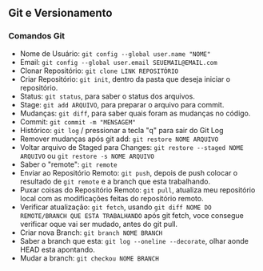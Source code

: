 ## Git e Versionamento

### Comandos Git

- Nome de Usuário: `git config --global user.name "NOME"`
- Email: `git config --global user.email SEUEMAIL@EMAIL.com`
- Clonar Repositório: `git clone LINK REPOSITÓRIO`
- Criar Repositório: `git init`, dentro da pasta que deseja iniciar o repositório.
- Status: `git status`, para saber o status dos arquivos.
- Stage: `git add ARQUIVO`, para preparar o arquivo para commit.
- Mudanças: `git diff`, para saber quais foram as mudanças no código.
- Commit: `git commit -m "MENSAGEM"`
- Histórico: `git log` / pressionar a tecla "q" para sair do Git Log
- Remover mudanças após git add: `git restore NOME ARQUIVO`
- Voltar arquivo de Staged para Changes: `git restore --staged NOME ARQUIVO` ou `git restore -s NOME ARQUIVO`
- Saber o "remote": `git remote`
- Enviar ao Repositório Remoto: `git push`, depois de push colocar o resultado de `git remote` e a branch que esta trabalhando.
- Puxar coisas do Repositório Remoto: `git pull`, atualiza meu repositório local com as modificações feitas do repositório remoto.
- Verificar atualização: `git fetch`, usando `git diff NOME DO REMOTE/BRANCH QUE ESTA TRABALHANDO` após git fetch, voce consegue verificar oque vai ser mudado, antes do git pull.
- Criar nova Branch: `git branch NOME BRANCH`
- Saber a branch que esta: `git log --oneline --decorate`, olhar aonde HEAD esta apontando.
- Mudar a branch: `git checkou NOME BRANCH`